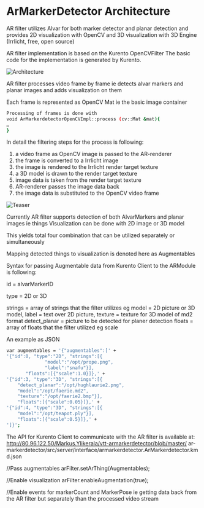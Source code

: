 ArMarkerDetector Architecture
=========================
AR filter utilizes Alvar for both marker detector and planar detection 
and provides 2D visualization with OpenCV and 3D visualization
with 3D Engine (Irrlicht, free, open source)

AR filter implementation is based on the Kurento OpenCVFilter
The basic code for the implementation is generated by Kurento.

![Architecture](https://raw.githubusercontent.com/nubomedia-vtt/armodule/master/images/armodule_relations.png)

AR filter processes video frame by frame 
    ie detects alvar markers and planar images and adds 
    visualization on them

Each frame is represented as OpenCV Mat 
        ie the basic image container

```bash
Processing of frames is done with
void ArMarkerdetectorOpenCVImpl::process (cv::Mat &mat){
…
}
```

In detail the filtering steps for the process is following:
1.	a video frame as OpenCV image is passed to the AR-renderer
2.	the frame is converted to a Irrlicht image
3.	the image is rendered to the Irrlicht render target texture
4.	a 3D model is drawn to the render target texture
5.	image data is taken from the render target texture
6.	AR-renderer passes the image data back
7.	the image data is substituted to the OpenCV video frame


![Teaser](https://github.com/nubomedia-vtt/armodule/tree/master/images/teaser.png)

Currently AR filter supports detection of 
both AlvarMarkers and planar images ie things
Visualization can be done with 2D image or 3D model

This yields total four combination that can be utilized separately or simultaneously

Mapping detected things to visualization is denoted here as Augmentables

Syntax for passing Augmentable data from Kurento Client to the ARModule is following:

id = alvarMarkerID

type = 2D or 3D

strings = array of strings that the filter utilizes eg 
	model = 2D picture or 3D model, 
	label = text over 2D picture, 
	texture = texture for 3D model of md2 format
           detect_planar = picture to be detected 
	                          for planer detection
floats = array of floats that the filter utilized eg
	  scale

An example as JSON
```bash
var augmentables = '{"augmentables":[' +
'{"id":0, "type":"2D", "strings":[{
              "model":"/opt/prope.png",
              "label":"snafu"}], 
	   "floats":[{"scale":1.0}]},' +
'{"id":3, "type":"3D", "strings":[{
	"detect_planar":"/opt/hughlaurie2.png",
 	"model":"/opt/faerie.md2", 
	"texture":"/opt/faerie2.bmp"}], 
	"floats":[{"scale":0.05}]},' +
'{"id":4, "type":"3D", "strings":[{
	"model":"/opt/teapot.ply"}], 
	"floats":[{"scale":0.5}]},' +
']}';
```

The API for Kurento Client to communicate with the 
AR filter is available at:
http://80.96.122.50/Markus.Ylikerala/vtt-armarkerdetector/blob/master/
ar-markerdetector/src/server/interface/armarkerdetector.ArMarkerdetector.kmd.json

//Pass augmentables 
arFilter.setArThing(Augmentables);

//Enable visualization
arFilter.enableAugmentation(true);

//Enable events for markerCount and MarkerPose 
  ie getting data back from the AR filter but separately than 
  the processed video stream
